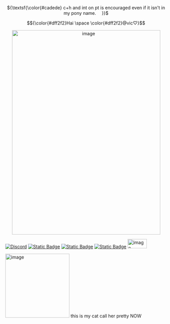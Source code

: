 
<p align="center">
<br> ${\textsf{\color{#cadede}  c+h and int on pt is encouraged even if it isn't in my pony name.    }}$
<p align="center">

$${\color{#dff2f2}Hai \space \color{#dff2f2}@vic♡}$$
<p align="center">
<img width="463" height="640" alt="image" src="https://github.com/user-attachments/assets/8bbb0ffa-4dc0-4a92-b592-3a03af5f4969" />
<p align="center">

  
[![Discord](https://img.shields.io/badge/Discord-%235865F2.svg?&logo=discord&logoColor=white)](https://discord.com/users/1248237938404491265)
[![Static Badge](https://img.shields.io/badge/Atabook-%231f0a0a)](https://odasakunosuke.atabook.org)
[![Static Badge](https://img.shields.io/badge/carrd-a9a0bd)](https://deathr1der.carrd.co/)
[![Static Badge](https://img.shields.io/badge/Rentry-acaeb0)](https://rentry.co/deathr1der)
<img width="60" height="29" alt="image" src="https://github.com/user-attachments/assets/4780927b-a0b4-4c4c-b877-6d5038c9e931" />


<img width="200" height="200" alt="image" src="https://github.com/user-attachments/assets/f98103eb-fc02-48e3-acf9-dec516817dcb" /> this is my cat call her pretty NOW

